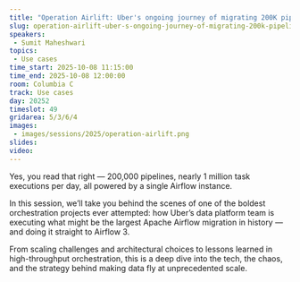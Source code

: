 ```yaml
---
title: "Operation Airlift: Uber's ongoing journey of migrating 200K pipelines to a single Airflow3 instance"
slug: operation-airlift-uber-s-ongoing-journey-of-migrating-200k-pipelines-to-a-single-airflow3-instance
speakers:
 - Sumit Maheshwari
topics:
 - Use cases
time_start: 2025-10-08 11:15:00
time_end: 2025-10-08 12:00:00
room: Columbia C
track: Use cases
day: 20252
timeslot: 49
gridarea: 5/3/6/4
images:
 - images/sessions/2025/operation-airlift.png
slides:
video:
---
```


Yes, you read that right — 200,000 pipelines, nearly 1 million task executions per day, all powered by a single Airflow instance.

In this session, we’ll take you behind the scenes of one of the boldest orchestration projects ever attempted: how Uber’s data platform team is executing what might be the largest Apache Airflow migration in history — and doing it straight to Airflow 3.

From scaling challenges and architectural choices to lessons learned in high-throughput orchestration, this is a deep dive into the tech, the chaos, and the strategy behind making data fly at unprecedented scale.